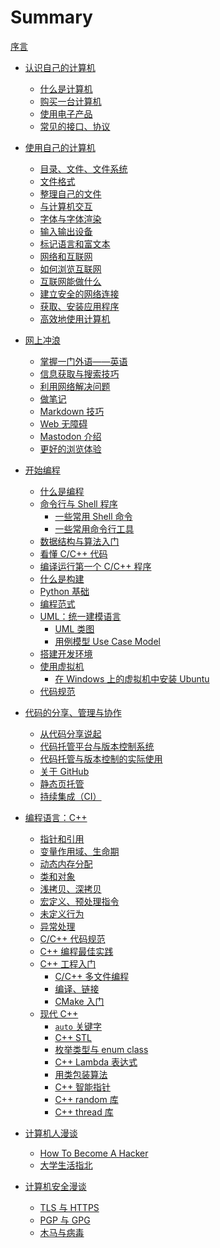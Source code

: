 # Summary

[序言](preface.md)

- [认识自己的计算机](know-your-computer/README.md)
    - [什么是计算机](know-your-computer/what-are-computers.md)
    - [购买一台计算机](know-your-computer/buying-a-computer.md)
    - [使用电子产品](know-your-computer/use-electronic-products.md)
    - [常见的接口、协议](know-your-computer/interface-and-protocol.md)

- [使用自己的计算机](use-your-computer/README.md)
    - [目录、文件、文件系统](use-your-computer/files-and-directories.md)
    - [文件格式](use-your-computer/file-format.md)
    - [整理自己的文件](use-your-computer/organize-your-files.md)
    - [与计算机交互](use-your-computer/interact-with-pc.md)
    - [字体与字体渲染](use-your-computer/font-and-font-rendering.md)
    - [输入输出设备](use-your-computer/io-devices.md)
    - [标记语言和富文本](use-your-computer/markup-lang-and-rich-text.md)
    - [网络和互联网](use-your-computer/network-and-internet.md)
    - [如何浏览互联网](use-your-computer/browsing-internet.md)
    - [互联网能做什么](use-your-computer/what-can-internet-do.md)
    - [建立安全的网络连接](use-your-computer/safe-internet-connection.md)
    - [获取、安装应用程序](use-your-computer/acquire-and-install-apps.md)
    - [高效地使用计算机](use-your-computer/work-efficiently.md)

- [网上冲浪](web-surfing/README.md)
    - [掌握一门外语——英语](web-surfing/learn-english.md)
    - [信息获取与搜索技巧](web-surfing/obtain-information.md)
    - [利用网络解决问题](web-surfing/search-for-help.md)
    - [做笔记](web-surfing/notes-taking.md)
    - [Markdown 技巧](web-surfing/markdown-tips.md)
    - [Web 无障碍](web-surfing/web-accessibility-intro.md)
    - [Mastodon 介绍](web-surfing/intro-to-mastodon.md)
    - [更好的浏览体验](web-surfing/better-web-experience.md)


- [开始编程](begin-programming/README.md)
    - [什么是编程](begin-programming/what-is-programming.md)
    - [命令行与 Shell 程序](begin-programming/cli/cli-and-shell.md)
        - [一些常用 Shell 命令](begin-programming/cli/common-commands.md)
        - [一些常用命令行工具](begin-programming/cli/common-cli-tools.md)
    - [数据结构与算法入门](begin-programming/ds-algo-intro.md)
    - [看懂 C/C++ 代码](begin-programming/read-cpp.md)
    - [编译运行第一个 C/C++ 程序](begin-programming/first-cpp-program.md)
    - [什么是构建](begin-programming/software-build.md)
    - [Python 基础](begin-programming/new-to-python.md)
    - [编程范式](begin-programming/programming-paradigm.md)
    - [UML：统一建模语言](begin-programming/uml/intro-to-uml.md)
        - [UML 类图](begin-programming/uml/class-diagram.md)
        - [用例模型 Use Case Model]() 
    - [搭建开发环境](begin-programming/setup-develop-environment.md)
    - [使用虚拟机](begin-programming/vm/README.md)
        - [在 Windows 上的虚拟机中安装 Ubuntu](begin-programming/vm/try-ubuntu-on-windows.md)
    - [代码规范](begin-programming/coding-practice.md)

- [代码的分享、管理与协作](code-sharing/README.md)
    - [从代码分享说起](code-sharing/where-it-all-began.md)
    - [代码托管平台与版本控制系统](code-sharing/code-hosting-platform-and-vcs.md)
    - [代码托管与版本控制的实际使用](code-sharing/try-code-hosting-and-vcs.md)
    - [关于 GitHub](code-sharing/about-github.md)
    - [静态页托管](code-sharing/page-hosting.md)
    - [持续集成（CI）](code-sharing/continuous-intergration.md)

- [编程语言：C++](cpp/README.md)
    - [指针和引用](cpp/pointers-and-references.md)
    - [变量作用域、生命期]()
    - [动态内存分配]()
    - [类和对象]()
    - [浅拷贝、深拷贝]()
    - [宏定义、预处理指令](cpp/macro-and-preprocess.md)
    - [未定义行为](cpp/undefined-behaviors.md)
    - [异常处理]()
    - [C/C++ 代码规范](cpp/cpp-coding-practice.md)
    - [C++ 编程最佳实践](cpp/cpp-best-practice.md)
    - [C++ 工程入门](cpp/project/README.md)
        - [C/C++ 多文件编程](cpp/project/multi-files-programming.md)
        - [编译、链接](cpp/project/compile-and-link.md)
        - [CMake 入门](cpp/project/cmake-intro.md)
    - [现代 C++](cpp/modern/README.md)
        - [`auto` 关键字](cpp/modern/cpp-auto.md)
        - [C++ STL]()
        - [枚举类型与 enum class](cpp/modern/cpp-enum.md)
        - [C++ Lambda 表达式](cpp/modern/lambda-expression.md)
        - [用类包装算法](cpp/modern/wrap-algorithm-with-class.md)
        - [C++ 智能指针]()
        - [C++ random 库](cpp/modern/cpp-random.md)
        - [C++ thread 库]()

- [计算机人漫谈](anecdotes/README.md)
    - [How To Become A Hacker](anecdotes/hacker-how-to.md)
    - [大学生活指北](anecdotes/college-life.md)

- [计算机安全漫谈](security/README.md)
    - [TLS 与 HTTPS]()
    - [PGP 与 GPG](security/pgp-and-gpg.md)
    - [木马与病毒]()

